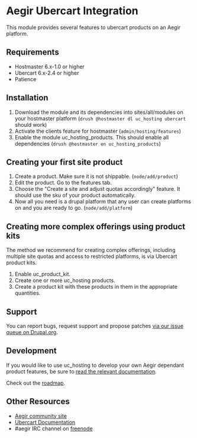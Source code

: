 Aegir Ubercart Integration
==========================

This module provides several features to ubercart products on an Aegir platform.

Requirements
------------

* Hostmaster 6.x-1.0 or higher
* Ubercart 6.x-2.4 or higher
* Patience

Installation
------------

1. Download the module and its dependencies into sites/all/modules on your hostmaster platform (`drush @hostmaster dl uc_hosting ubercart` should work)
2. Activate the clients feature for hostmaster (`admin/hosting/features`)
3. Enable the module uc_hosting_products. This should enable all dependencies (`drush @hostmaster en uc_hosting_products`)

Creating your first site product
--------------------------------

1. Create a product. Make sure it is not shippable. (`node/add/product`)
2. Edit the product. Go to the features tab.
3. Choose the "Create a site and adjust quotas accordingly" feature. It should use the sku of your product automatically.
4. Now all you need is a drupal platform that any user can create platforms on and you are ready to go. (`node/add/platform`)

Creating more complex offerings using product kits
--------------------------------------------------

The method we recommend for creating complex offerings, including multiple site quotas and access to restricted platforms, is via Ubercart product kits.

1. Enable uc_product_kit.
2. Create one or more uc_hosting products.
3. Create a product kit with these products in them in the appropriate quantities.

Support
-------

You can report bugs, request support and propose patches [via our issue queue on Drupal.org](http://drupal.org/project/issues/uc_hosting).

Development
-----------

If you would like to use uc_hosting to develop your own Aegir dependant product features, be sure to [read the relevant documentation](http://community.aegirproject.org/creating-product-features-using-uchosting-1x).

Check out the [roadmap](http://community.aegirproject.org/node/108).

Other Resources
---------------

* [Aegir community site](http://community.aegirproject.org)
* [Ubercart Documentation](http://www.ubercart.org/docs)
* #aegir IRC channel on [freenode](http://freenode.net/)

